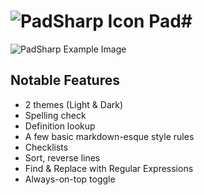 # ![PadSharp Icon](https://github.com/collenirwin/PadSharp/raw/master/PadSharp/favicon.ico) Pad#
![PadSharp Example Image](https://github.com/collenirwin/PadSharp/raw/master/images/pad#_summary.png)

## Notable Features
- 2 themes (Light & Dark)
- Spelling check
- Definition lookup
- A few basic markdown-esque style rules
- Checklists
- Sort, reverse lines
- Find & Replace with Regular Expressions
- Always-on-top toggle
